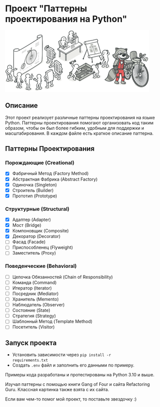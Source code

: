# Проект "Паттерны проектирования на Python"

<img src="static/img/img.png" alt="Картинка о паттернах">

## Описание

Этот проект реализует различные паттерны проектирования на языке Python. Паттерны проектирования помогают организовать
код таким образом, чтобы он был более гибким, удобным для поддержки и масштабирования. В каждом файле есть краткое
описание паттерна.

## Паттерны Проектирования

### Порождающие (Creational)

- [x] Фабричный Метод (Factory Method)
- [x] Абстрактная Фабрика (Abstract Factory)
- [x] Одиночка (Singleton)
- [x] Строитель (Builder)
- [x] Прототип (Prototype)

### Структурные (Structural)

- [x] Адаптер (Adapter)
- [x] Мост (Bridge)
- [x] Компоновщик (Composite)
- [x] Декоратор (Decorator)
- [ ] Фасад (Facade)
- [ ] Приспособленец (Flyweight)
- [ ] Заместитель (Proxy)

### Поведенческие (Behavioral)

- [ ] Цепочка Обязанностей (Chain of Responsibility)
- [ ] Команда (Command)
- [ ] Итератор (Iterator)
- [ ] Посредник (Mediator)
- [ ] Хранитель (Memento)
- [ ] Наблюдатель (Observer)
- [ ] Состояние (State)
- [ ] Стратегия (Strategy)
- [ ] Шаблонный Метод (Template Method)
- [ ] Посетитель (Visitor)

## Запуск проекта

* Установить зависимости через <code>pip install -r requirements.txt</code>
* Создать <code>.env</code> файл и заполнить его данными по примеру.

Примеры кода разработаны и протестированы на Python 3.10 и выше.

Изучал паттерны с помощью книги Gang of Four и сайта Refactoring Guru. Классная картинка также взята с их сайта.

Если вам чем-то помог мой проект, то поставьте звездочку :)